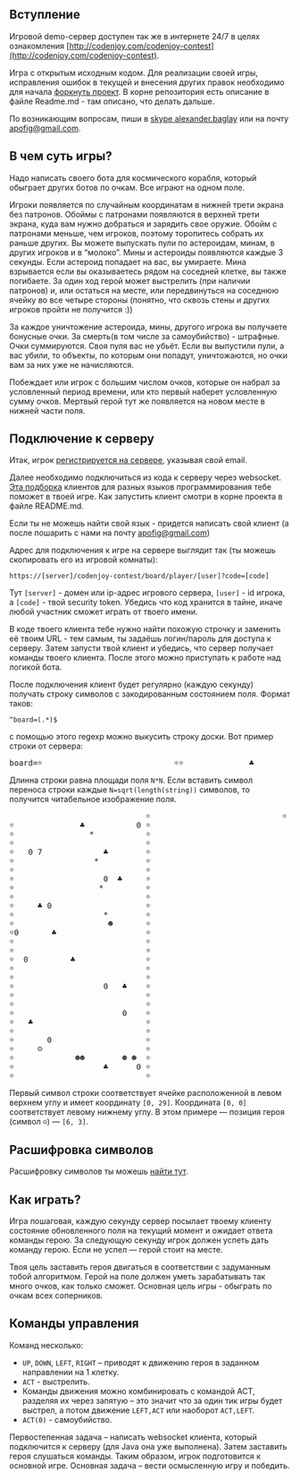 <meta charset="UTF-8">

## Вступление

Игровой demo-сервер доступен так же в интернете 24/7 в целях
ознакомления [http://codenjoy.com/codenjoy-contest](http://codenjoy.com/codenjoy-contest).

Игра с открытым исходным кодом. Для реализации своей игры, исправления
ошибок в текущей и внесения других правок необходимо для начала
[форкнуть проект](https://github.com/codenjoyme/codenjoy.git).
В корне репозитория есть описание в файле Readme.md - там описано, что делать дальше.

По возникающим вопросам, пиши в [skype alexander.baglay](skype:alexander.baglay)
или на почту [apofig@gmail.com](mailto:apofig@gmail.com).

## В чем суть игры?

Надо написать своего бота для космического корабля, который обыграет других ботов
по очкам. Все играют на одном поле. 

Игроки появляется по случайным координатам в нижней трети экрана без патронов.
Обоймы с патронами появляются в верхней трети экрана, куда вам нужно добраться
и зарядить свое оружие. Обойм с патронами меньше, чем игроков, поэтому торопитесь
собрать их раньше других. Вы можете выпускать пули по астероидам, минам, в других
игроков и в “молоко”. Мины и астероиды появляются каждые 3 секунды. Если астероид
попадает на вас, вы умираете. Мина взрывается если вы оказываетесь рядом на соседней
клетке, вы также погибаете. За один ход герой может выстрелить (при наличии патронов)
и, или остаться на месте, или передвинуться на соседнюю ячейку во все четыре стороны
(понятно, что сквозь стены и других игроков пройти не получится :))

За каждое уничтожение астероида, мины, другого игрока вы получаете бонусные очки. За
смерть(в том числе за самоубийство) - штрафные. Очки суммируются. Своя пуля вас не
убьёт. Если вы выпустили пули, а вас убили, то объекты, по которым они попадут,
уничтожаются, но очки вам за них уже не начисляются.

Побеждает или игрок с большим числом очков, которые он набрал за условленный период
времени, или кто первый наберет условленную сумму очков. Мертвый герой тут же
появляется на новом месте в нижней части поля.

## Подключение к серверу

Итак, игрок [регистрируется на сервере](../../../register?gameName=spacerace),
указывая свой email.

Далее необходимо подключиться из кода к серверу через websocket.
[Эта подборка](https://github.com/codenjoyme/codenjoy-clients.git)
клиентов для разных языков программирования тебе поможет в твоей игре.
Как запустить клиент смотри в корне проекта в файле README.md.

Если ты не можешь найти свой язык - придется написать свой клиент
(а после пошарить с нами на почту [apofig@gmail.com](mailto:apofig@gmail.com))

Адрес для подключения к игре на сервере выглядит так (ты можешь скопировать его
из игровой комнаты):

`https://[server]/codenjoy-contest/board/player/[user]?code=[code]`

Тут `[server]` - домен или ip-адрес игрового сервера, `[user]` - id игрока, a `[code]` -
твой security token. Убедись что код хранится в тайне, иначе любой участник
сможет играть от твоего имени.

В коде твоего клиента тебе нужно найти похожую строчку и заменить её твоим URL -
тем самым, ты задаёшь логин/пароль для доступа к серверу.
Затем запусти твой клиент и убедись, что сервер получает команды твоего клиента.
После этого можно приступать к работе над логикой бота.

После подключения клиент будет регулярно (каждую секунду) получать строку
символов с закодированным состоянием поля. Формат таков:

`^board=(.*)$`

с помощью этого regexp можно выкусить строку доски.
Вот пример строки от сервера:

<pre>board=☼                            ☼☼              ♣           0 ☼☼                *           ☼☼                            ☼☼   0 7             ♣        ☼☼                 *          ☼☼                            ☼☼                   0  ♣     ☼☼                  *         ☼☼                            ☼☼     ♣ 0                    ☼☼                   *        ☼☼                    ☻       ☼☼0       ♣                   ☼☼                            ☼☼                            ☼☼  0         ♣               ☼☼                            ☼☼                            ☼☼                   0   ♣    ☼☼                            ☼☼                            ☼☼                       0    ☼☼   ♣                        ☼☼                            ☼☼       0                    ☼☼    ☺                       ☼☼             ☻☻        ☻ ☻  ☼☼                   ♣      0 ☼☼                            ☼</pre>

Длинна строки равна площади поля `N*N`. Если вставить символ 
переноса строки каждые `N=sqrt(length(string))` символов, то 
получится читабельное изображение поля.

<pre>                             ☼                            ☼
☼              ♣           0 ☼
☼                *           ☼
☼                            ☼
☼   0 7             ♣        ☼
☼                 *          ☼
☼                            ☼
☼                   0  ♣     ☼
☼                  *         ☼
☼                            ☼
☼     ♣ 0                    ☼
☼                   *        ☼
☼                    ☻       ☼
☼0       ♣                   ☼
☼                            ☼
☼                            ☼
☼  0         ♣               ☼
☼                            ☼
☼                            ☼
☼                   0   ♣    ☼
☼                            ☼
☼                            ☼
☼                       0    ☼
☼   ♣                        ☼
☼                            ☼
☼       0                    ☼
☼     ☺                      ☼
☼             ☻☻        ☻ ☻  ☼
☼                   ♣      0 ☼
☼                            ☼</pre>

Первый символ строки соответствует ячейке расположенной в 
левом верхнем углу и имеет координату `[0, 29]`.
Координата `[0, 0]` соответствует левому нижнему углу. 
В этом примере — позиция героя (символ `☺`) — `[6, 3]`.

## Расшифровка символов

Расшифровку символов ты можешь [найти тут](elements.md).

## Как играть?

Игра пошаговая, каждую секунду сервер посылает твоему клиенту
состояние обновленного поля на текущий момент и ожидает ответа
команды герою. За следующую секунду игрок должен успеть дать
команду герою. Если не успел — герой стоит на месте.

Твоя цель заставить героя двигаться в соответствии с задуманным тобой алгоритмом.
Герой на поле должен уметь зарабатывать так много очков, как только сможет.
Основная цель игры - обыграть по очкам всех соперников.

## Команды управления

Команд несколько:

* `UP`, `DOWN`, `LEFT`, `RIGHT` – приводят к движению героя
  в заданном направлении на 1 клетку.
* `ACT` - выстрелить.
* Команды движения можно комбинировать с командой ACT, разделяя их
  через запятую – это значит что за один тик игры будет выстрел,
  а потом движение `LEFT,ACT` или наоборот `ACT,LEFT`.
* `ACT(0)` - самоубийство.

Первостепенная задача – написать websocket клиента, который подключится к серверу (для Java она уже выполнена).
Затем заставить героя слушаться команды. Таким образом, игрок подготовится
к основной игре. Основная задача – вести осмысленную игру и победить.